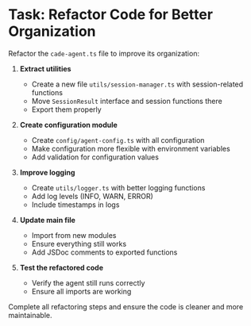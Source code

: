 # Task: Refactor Code for Better Organization

Refactor the `cade-agent.ts` file to improve its organization:

1. **Extract utilities**
   - Create a new file `utils/session-manager.ts` with session-related functions
   - Move `SessionResult` interface and session functions there
   - Export them properly

2. **Create configuration module**
   - Create `config/agent-config.ts` with all configuration
   - Make configuration more flexible with environment variables
   - Add validation for configuration values

3. **Improve logging**
   - Create `utils/logger.ts` with better logging functions
   - Add log levels (INFO, WARN, ERROR)
   - Include timestamps in logs

4. **Update main file**
   - Import from new modules
   - Ensure everything still works
   - Add JSDoc comments to exported functions

5. **Test the refactored code**
   - Verify the agent still runs correctly
   - Ensure all imports are working

Complete all refactoring steps and ensure the code is cleaner and more maintainable.